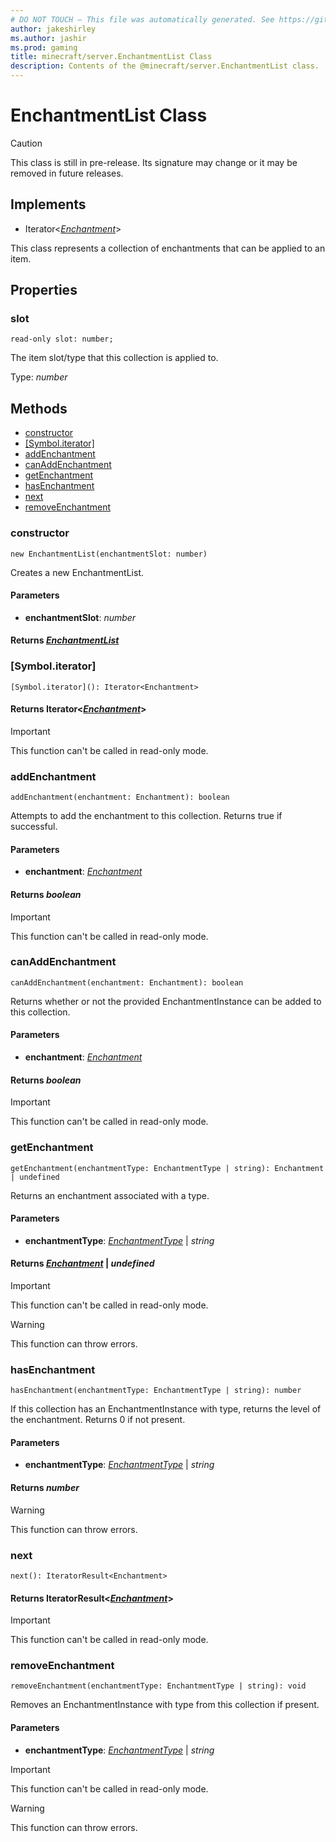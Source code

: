 ```yaml
---
# DO NOT TOUCH — This file was automatically generated. See https://github.com/mojang/minecraftapidocsgenerator to modify descriptions, examples, etc.
author: jakeshirley
ms.author: jashir
ms.prod: gaming
title: minecraft/server.EnchantmentList Class
description: Contents of the @minecraft/server.EnchantmentList class.
---
```

# EnchantmentList Class

> [!CAUTION]
> This class is still in pre-release.  Its signature may change or it may be removed in future releases.

## Implements
- Iterator&lt;[*Enchantment*](Enchantment.md)&gt;

This class represents a collection of enchantments that can be applied to an item.

## Properties

### **slot**
`read-only slot: number;`

The item slot/type that this collection is applied to.

Type: *number*

## Methods
- [constructor](#constructor)
- [[Symbol.iterator]](#[symbol.iterator])
- [addEnchantment](#addenchantment)
- [canAddEnchantment](#canaddenchantment)
- [getEnchantment](#getenchantment)
- [hasEnchantment](#hasenchantment)
- [next](#next)
- [removeEnchantment](#removeenchantment)

### **constructor**
`
new EnchantmentList(enchantmentSlot: number)
`

Creates a new EnchantmentList.

#### **Parameters**
- **enchantmentSlot**: *number*

#### **Returns** [*EnchantmentList*](EnchantmentList.md)

### **[Symbol.iterator]**
`
[Symbol.iterator](): Iterator<Enchantment>
`

#### **Returns** Iterator&lt;[*Enchantment*](Enchantment.md)&gt;

> [!IMPORTANT]
> This function can't be called in read-only mode.

### **addEnchantment**
`
addEnchantment(enchantment: Enchantment): boolean
`

Attempts to add the enchantment to this collection. Returns true if successful.

#### **Parameters**
- **enchantment**: [*Enchantment*](Enchantment.md)

#### **Returns** *boolean*

> [!IMPORTANT]
> This function can't be called in read-only mode.

### **canAddEnchantment**
`
canAddEnchantment(enchantment: Enchantment): boolean
`

Returns whether or not the provided EnchantmentInstance can be added to this collection.

#### **Parameters**
- **enchantment**: [*Enchantment*](Enchantment.md)

#### **Returns** *boolean*

> [!IMPORTANT]
> This function can't be called in read-only mode.

### **getEnchantment**
`
getEnchantment(enchantmentType: EnchantmentType | string): Enchantment | undefined
`

Returns an enchantment associated with a type.

#### **Parameters**
- **enchantmentType**: [*EnchantmentType*](EnchantmentType.md) | *string*

#### **Returns** [*Enchantment*](Enchantment.md) | *undefined*

> [!IMPORTANT]
> This function can't be called in read-only mode.

> [!WARNING]
> This function can throw errors.

### **hasEnchantment**
`
hasEnchantment(enchantmentType: EnchantmentType | string): number
`

If this collection has an EnchantmentInstance with type, returns the level of the enchantment. Returns 0 if not present.

#### **Parameters**
- **enchantmentType**: [*EnchantmentType*](EnchantmentType.md) | *string*

#### **Returns** *number*

> [!WARNING]
> This function can throw errors.

### **next**
`
next(): IteratorResult<Enchantment>
`

#### **Returns** IteratorResult&lt;[*Enchantment*](Enchantment.md)&gt;

> [!IMPORTANT]
> This function can't be called in read-only mode.

### **removeEnchantment**
`
removeEnchantment(enchantmentType: EnchantmentType | string): void
`

Removes an EnchantmentInstance with type from this collection if present.

#### **Parameters**
- **enchantmentType**: [*EnchantmentType*](EnchantmentType.md) | *string*

> [!IMPORTANT]
> This function can't be called in read-only mode.

> [!WARNING]
> This function can throw errors.
